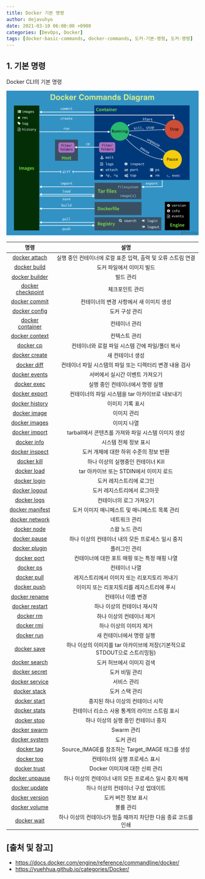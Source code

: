 ```yaml
---
title: Docker 기본 명령
author: dejavuhyo
date: 2021-03-10 06:00:00 +0900
categories: [DevOps, Docker]
tags: [docker-basic-commands, docker-commands, 도커-기본-명령, 도커-명령]
---
```


## 1. 기본 명령
Docker CLI의 기본 명령

![docker-commands-diagram](/assets/img/2021-03-10-docker-basic-commands/docker-commands-diagram.png)

| 명령 | 설명 |
|:---:|:---:|
| [docker attach](https://docs.docker.com/engine/reference/commandline/attach/) | 실행 중인 컨테이너에 로컬 표준 입력, 출력 및 오류 스트림 연결 |
| [docker build](https://docs.docker.com/engine/reference/commandline/build/) | 도커 파일에서 이미지 빌드 |
| [docker builder](https://docs.docker.com/engine/reference/commandline/builder/) | 빌드 관리 |
| [docker checkpoint](https://docs.docker.com/engine/reference/commandline/checkpoint/) | 체크포인트 관리 |
| [docker commit](https://docs.docker.com/engine/reference/commandline/commit/) | 컨테이너의 변경 사항에서 새 이미지 생성 |
| [docker config](https://docs.docker.com/engine/reference/commandline/config/) | 도커 구성 관리 |
| [docker container](https://docs.docker.com/engine/reference/commandline/container/) | 컨테이너 관리 |
| [docker context](https://docs.docker.com/engine/reference/commandline/context/) | 컨텍스트 관리 |
| [docker cp](https://docs.docker.com/engine/reference/commandline/cp/) | 컨테이너와 로컬 파일 시스템 간에 파일/폴더 복사 |
| [docker create](https://docs.docker.com/engine/reference/commandline/create/) | 새 컨테이너 생성 |
| [docker diff](https://docs.docker.com/engine/reference/commandline/diff/) | 컨테이너 파일 시스템의 파일 또는 디렉터리 변경 내용 검사 |
| [docker events](https://docs.docker.com/engine/reference/commandline/events/) | 서버에서 실시간 이벤트 가져오기 |
| [docker exec](https://docs.docker.com/engine/reference/commandline/exec/) | 실행 중인 컨테이너에서 명령 실행 |
| [docker export](https://docs.docker.com/engine/reference/commandline/export/) | 컨테이너의 파일 시스템을 tar 아카이브로 내보내기 |
| [docker history](https://docs.docker.com/engine/reference/commandline/history/) | 이미지 기록 표시 |
| [docker image](https://docs.docker.com/engine/reference/commandline/image/) | 이미지 관리 |
| [docker images](https://docs.docker.com/engine/reference/commandline/images/) | 이미지 나열 |
| [docker import](https://docs.docker.com/engine/reference/commandline/import/) | tarball에서 콘텐츠를 가져와 파일 시스템 이미지 생성 |
| [docker info](https://docs.docker.com/engine/reference/commandline/info/) | 시스템 전체 정보 표시 |
| [docker inspect](https://docs.docker.com/engine/reference/commandline/inspect/) | 도커 개체에 대한 하위 수준의 정보 반환 |
| [docker kill](https://docs.docker.com/engine/reference/commandline/kill/) | 하나 이상의 실행중인 컨테이너 Kill |
| [docker load](https://docs.docker.com/engine/reference/commandline/load/) | tar 아카이브 또는 STDIN에서 이미지 로드 |
| [docker login](https://docs.docker.com/engine/reference/commandline/login/) | 도커 레지스트리에 로그인 |
| [docker logout](https://docs.docker.com/engine/reference/commandline/logout/) | 도커 레지스트리에서 로그아웃 |
| [docker logs](https://docs.docker.com/engine/reference/commandline/logs/) | 컨테이너의 로그 가져오기 |
| [docker manifest](https://docs.docker.com/engine/reference/commandline/manifest/) | 도커 이미지 매니페스트 및 매니페스트 목록 관리 |
| [docker network](https://docs.docker.com/engine/reference/commandline/network/) | 네트워크 관리 |
| [docker node](https://docs.docker.com/engine/reference/commandline/node/) | 스왑 노드 관리 |
| [docker pause](https://docs.docker.com/engine/reference/commandline/pause/) | 하나 이상의 컨테이너 내의 모든 프로세스 일시 중지 |
| [docker plugin](https://docs.docker.com/engine/reference/commandline/plugin/) | 플러그인 관리 |
| [docker port](https://docs.docker.com/engine/reference/commandline/port/) | 컨테이너에 대한 포트 매핑 또는 특정 매핑 나열 |
| [docker ps](https://docs.docker.com/engine/reference/commandline/ps/) | 컨테이너 나열 |
| [docker pull](https://docs.docker.com/engine/reference/commandline/pull/) | 레지스트리에서 이미지 또는 리포지토리 꺼내기 |
| [docker push](https://docs.docker.com/engine/reference/commandline/push/) | 이미지 또는 리포지토리를 레지스트리에 푸시 |
| [docker rename](https://docs.docker.com/engine/reference/commandline/rename/) | 컨테이너 이름 변경 |
| [docker restart](https://docs.docker.com/engine/reference/commandline/restart/) | 하나 이상의 컨테이너 재시작 |
| [docker rm](https://docs.docker.com/engine/reference/commandline/rm/) | 하나 이상의 컨테이너 제거 |
| [docker rmi](https://docs.docker.com/engine/reference/commandline/rmi/) | 하나 이상의 이미지 제거 |
| [docker run](https://docs.docker.com/engine/reference/commandline/run/) | 새 컨테이너에서 명령 실행 |
| [docker save](https://docs.docker.com/engine/reference/commandline/save/) | 하나 이상의 이미지를 tar 아카이브에 저장(기본적으로 STDOUT으로 스트리밍됨) |
| [docker search](https://docs.docker.com/engine/reference/commandline/search/) | 도커 허브에서 이미지 검색 |
| [docker secret](https://docs.docker.com/engine/reference/commandline/secret/) | 도커 비밀 관리 |
| [docker service](https://docs.docker.com/engine/reference/commandline/service/) | 서비스 관리 |
| [docker stack](https://docs.docker.com/engine/reference/commandline/stack/) | 도커 스택 관리 |
| [docker start](https://docs.docker.com/engine/reference/commandline/start/) | 중지된 하나 이상의 컨테이너 시작 |
| [docker stats](https://docs.docker.com/engine/reference/commandline/stats/) | 컨테이너 리소스 사용 통계의 라이브 스트림 표시 |
| [docker stop](https://docs.docker.com/engine/reference/commandline/stop/) | 하나 이상의 실행 중인 컨테이너 중지 |
| [docker swarm](https://docs.docker.com/engine/reference/commandline/swarm/) | Swarm 관리 |
| [docker system](https://docs.docker.com/engine/reference/commandline/system/) | 도커 관리 |
| [docker tag](https://docs.docker.com/engine/reference/commandline/tag/) | Source_IMAGE를 참조하는 Target_IMAGE 태그를 생성 |
| [docker top](https://docs.docker.com/engine/reference/commandline/top/) | 컨테이너의 실행 프로세스 표시 |
| [docker trust](https://docs.docker.com/engine/reference/commandline/trust/) | Docker 이미지에 대한 신뢰 관리 |
| [docker unpause](https://docs.docker.com/engine/reference/commandline/unpause/) | 하나 이상의 컨테이너 내의 모든 프로세스 일시 중지 해제 |
| [docker update](https://docs.docker.com/engine/reference/commandline/update/) | 하나 이상의 컨테이너 구성 업데이트 |
| [docker version](https://docs.docker.com/engine/reference/commandline/version/) | 도커 버전 정보 표시 |
| [docker volume](https://docs.docker.com/engine/reference/commandline/volume/) | 볼륨 관리 |
| [docker wait](https://docs.docker.com/engine/reference/commandline/wait/) | 하나 이상의 컨테이너가 멈출 때까지 차단한 다음 종료 코드를 인쇄 |

## [출처 및 참고]
* <https://docs.docker.com/engine/reference/commandline/docker/>
* <https://yuehhua.github.io/categories/Docker/>
